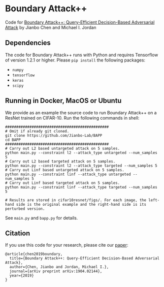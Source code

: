 # Boundary Attack++

Code for [Boundary Attack++: Query-Efficient Decision-Based Adversarial Attack](https://arxiv.org/abs/1904.02144) by Jianbo Chen and Michael I. Jordan 

## Dependencies
The code for Boundary Attack++ runs with Python and requires Tensorflow of version 1.2.1 or higher. Please `pip install` the following packages:
- `numpy`
- `tensorflow` 
- `keras`
- `scipy`

## Running in Docker, MacOS or Ubuntu
We provide as an example the source code to run Boundary Attack++ on a ResNet trained on CIFAR-10. Run the following commands in shell:

```shell
###############################################
# Omit if already git cloned.
git clone https://github.com/Jianbo-Lab/BAPP
cd BAPP
############################################### 
# Carry out L2 based untargeted attack on 5 samples.
python main.py --constraint l2 --attack_type untargeted --num_samples 5
# Carry out L2 based targeted attack on 5 samples.
python main.py --constraint l2 --attack_type targeted --num_samples 5
# Carry out Linf based untargeted attack on 5 samples.
python main.py --constraint linf --attack_type untargeted --num_samples 5
# Carry out Linf based targeted attack on 5 samples.
python main.py --constraint linf --attack_type targeted --num_samples 5

# Results are stored in cifar10resnet/figs/. For each image, the left-hand side is the original example and the right-hand side is its perturbed version.
```

See `main.py` and `bapp.py` for details. 
## Citation
If you use this code for your research, please cite our [paper](https://arxiv.org/abs/1904.02144):
```
@article{chen2019boundary,
  title={Boundary Attack++: Query-Efficient Decision-Based Adversarial Attack},
  author={Chen, Jianbo and Jordan, Michael I.},
  journal={arXiv preprint arXiv:1904.02144},
  year={2019}
}
```